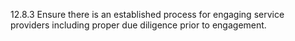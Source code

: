 12.8.3 Ensure there is an established process for engaging service providers including proper due diligence prior to engagement. 